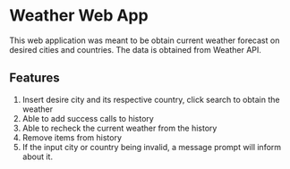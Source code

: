 # Weather Web App

This web application was meant to be obtain current weather forecast on desired cities and countries.
The data is obtained from Weather API.

## Features

1. Insert desire city and its respective country, click search to obtain the weather
2. Able to add success calls to history
3. Able to recheck the current weather from the history
4. Remove items from history
5. If the input city or country being invalid, a message prompt will inform about it.
